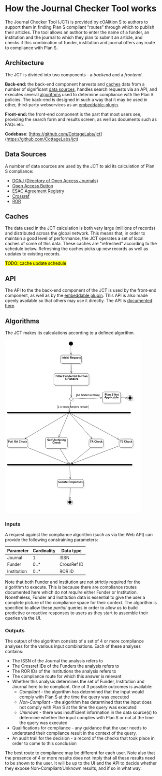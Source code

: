 # How the Journal Checker Tool works

The Journal Checker Tool (JCT) is provided by cOAlition S to authors to support them in finding Plan S compliant 
"routes" through which to publish their articles. The tool allows an author to enter the name of a funder, an 
institution and the journal to which they plan to submit an article, and checks if this combination of funder, 
institution and journal offers any route to compliance with Plan S.

## <a name="architecture"></a>Architecture

The JCT is divided into two components - a *backend* and a *frontend*.

**Back-end:** the back-end component harvests and [caches](#caches) data from a number of significant 
[data sources](#data_sources), handles search requests via an API, and executes several [algorithms](#algorithms) 
used to determine compliance with the Plan S policies. The back-end is designed in such a way that it may be used in 
other, third-party webservices as an [embeddable-plugin](#embeddable-plugin).

**Front-end:** the front-end component is the part that most users see, providing the search form and results screen, 
as well as documents such as FAQs etc.

**Codebase:** [https://github.com/CottageLabs/jct](https://github.com/CottageLabs/jct)

## <a name="data_sources"></a>Data Sources

A number of data sources are used by the JCT to aid its calculation of Plan S compliance:

* [DOAJ (Directory of Open Access Journals)](https://doaj.org/)
* [Open Access Button](https://openaccessbutton.org/)
* [ESAC Agreement Registry](https://esac-initiative.org/about/transformative-agreements/agreement-registry/)
* [Crossref](https://www.crossref.org/)
* [ROR](https://ror.org)



## <a name="caches"></a>Caches

The data used in the JCT calculation is both very large (millions of records) and distributed across the global 
network. This means that, in order to maintain a good level of performance, the JCT operates a set of local caches of 
some of this data. These caches are "refreshed" according to the schedule below. Refreshing the caches picks up new 
records as well as updates to existing records.

<mark>TODO: cache update schedule</mark>



## <a name="api"></a>API

The API to the the back-end component of the JCT is used by the front-end component, as well as by the 
[embeddable plugin](#embeddable-plugin). This API is also made openly available so that others may use it directly. 
The API is [documented here](/apidocs).



## <a name="algorithms"></a>Algorithms

The JCT makes its calculations according to a defined algorithm.

<img src="/static/img/algorithm_main.png">

### Inputs

A request against the compliance algorithm (such as via the Web API) can provide the following constraining parameters:

| **Parameter** | Cardinality | **Data type** |
| ------------- | ----------- | ------------- |
| Journal       | 1           | ISSN          |
| Funder        | 0..*        | CrossRef ID   |
| Institution   | 0..*        | ROR ID        |

Note that both Funder and Institution are not strictly required for the algorithm to execute. This is because there 
are compliance routes documented here which do not *require* either Funder or Institution. Nonetheless, Funder and 
Institution data is essential to give the user a complete picture of the compliance space for their context. The 
algorithm is specified to allow these *partial* queries in order to allow us to build predictive or reactive responses 
to users as they start to assemble their queries via the UI.

### Outputs

The output of the algorithm consists of a set of 4 or more compliance analyses for the various input combinations. 
Each of these analyses contains:

* The ISSN of the Journal the analysis refers to
* The Crossref IDs of the Funders the analysis refers to
* The ROR IDs of the Institutions the analysis refers to
* The compliance route for which this answer is relevant
* Whether this analysis determines the set of Funder, Institution and Journal here to be compliant. One of 3 possible outcomes is available:
  * *Compliant* - the algorithm has determined that the input would comply with Plan S at the time the query was executed
  * *Non-Compliant* - the algorithm has determined that the input does not comply with Plan S at the time the query was executed
  * *Unknown* - there was insufficient information in the data source(s) to determine whether the input complies with Plan S or not at the time the query was executed
* Qualifications for compliance - any guidance that the user needs to understand their compliance result in the context of the query.
* An audit trail for the decision - a record of the checks that took place in order to come to this conclusion

The best route to compliance may be different for each user.
Note also that the presence of 4 or more results does not imply that all these results need to be shown to the user. It will be up to the UI and the API to decide whether they expose Non-Compliant/Unknown results, and if so in what way.